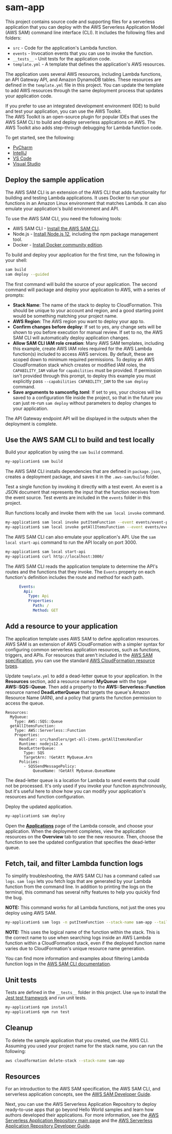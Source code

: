 # sam-app

This project contains source code and supporting files for a serverless application that you can deploy with the AWS Serverless Application Model (AWS SAM) command line interface (CLI). It includes the following files and folders:

- `src` - Code for the application's Lambda function.
- `events` - Invocation events that you can use to invoke the function.
- `__tests__` - Unit tests for the application code. 
- `template.yml` - A template that defines the application's AWS resources.

The application uses several AWS resources, including Lambda functions, an API Gateway API, and Amazon DynamoDB tables. These resources are defined in the `template.yml` file in this project. You can update the template to add AWS resources through the same deployment process that updates your application code.

If you prefer to use an integrated development environment (IDE) to build and test your application, you can use the AWS Toolkit.  
The AWS Toolkit is an open-source plugin for popular IDEs that uses the AWS SAM CLI to build and deploy serverless applications on AWS. The AWS Toolkit also adds step-through debugging for Lambda function code. 

To get started, see the following:

* [PyCharm](https://docs.aws.amazon.com/toolkit-for-jetbrains/latest/userguide/welcome.html)
* [IntelliJ](https://docs.aws.amazon.com/toolkit-for-jetbrains/latest/userguide/welcome.html)
* [VS Code](https://docs.aws.amazon.com/toolkit-for-vscode/latest/userguide/welcome.html)
* [Visual Studio](https://docs.aws.amazon.com/toolkit-for-visual-studio/latest/user-guide/welcome.html)

## Deploy the sample application

The AWS SAM CLI is an extension of the AWS CLI that adds functionality for building and testing Lambda applications. It uses Docker to run your functions in an Amazon Linux environment that matches Lambda. It can also emulate your application's build environment and API.

To use the AWS SAM CLI, you need the following tools:

* AWS SAM CLI - [Install the AWS SAM CLI](https://docs.aws.amazon.com/serverless-application-model/latest/developerguide/serverless-sam-cli-install.html).
* Node.js - [Install Node.js 12](https://nodejs.org/en/), including the npm package management tool.
* Docker - [Install Docker community edition](https://hub.docker.com/search/?type=edition&offering=community).

To build and deploy your application for the first time, run the following in your shell:

```bash
sam build
sam deploy --guided
```

The first command will build the source of your application. The second command will package and deploy your application to AWS, with a series of prompts:

* **Stack Name**: The name of the stack to deploy to CloudFormation. This should be unique to your account and region, and a good starting point would be something matching your project name.
* **AWS Region**: The AWS region you want to deploy your app to.
* **Confirm changes before deploy**: If set to yes, any change sets will be shown to you before execution for manual review. If set to no, the AWS SAM CLI will automatically deploy application changes.
* **Allow SAM CLI IAM role creation**: Many AWS SAM templates, including this example, create AWS IAM roles required for the AWS Lambda function(s) included to access AWS services. By default, these are scoped down to minimum required permissions. To deploy an AWS CloudFormation stack which creates or modified IAM roles, the `CAPABILITY_IAM` value for `capabilities` must be provided. If permission isn't provided through this prompt, to deploy this example you must explicitly pass `--capabilities CAPABILITY_IAM` to the `sam deploy` command.
* **Save arguments to samconfig.toml**: If set to yes, your choices will be saved to a configuration file inside the project, so that in the future you can just re-run `sam deploy` without parameters to deploy changes to your application.

The API Gateway endpoint API will be displayed in the outputs when the deployment is complete.

## Use the AWS SAM CLI to build and test locally

Build your application by using the `sam build` command.

```bash
my-application$ sam build
```

The AWS SAM CLI installs dependencies that are defined in `package.json`, creates a deployment package, and saves it in the `.aws-sam/build` folder.

Test a single function by invoking it directly with a test event. An event is a JSON document that represents the input that the function receives from the event source. Test events are included in the `events` folder in this project.

Run functions locally and invoke them with the `sam local invoke` command.

```bash
my-application$ sam local invoke putItemFunction --event events/event-post-item.json
my-application$ sam local invoke getAllItemsFunction --event events/event-get-all-items.json
```

The AWS SAM CLI can also emulate your application's API. Use the `sam local start-api` command to run the API locally on port 3000.

```bash
my-application$ sam local start-api
my-application$ curl http://localhost:3000/
```

The AWS SAM CLI reads the application template to determine the API's routes and the functions that they invoke. The `Events` property on each function's definition includes the route and method for each path.

```yaml
      Events:
        Api:
          Type: Api
          Properties:
            Path: /
            Method: GET
```

## Add a resource to your application
The application template uses AWS SAM to define application resources. AWS SAM is an extension of AWS CloudFormation with a simpler syntax for configuring common serverless application resources, such as functions, triggers, and APIs. For resources that aren't included in the [AWS SAM specification](https://github.com/awslabs/serverless-application-model/blob/master/versions/2016-10-31.md), you can use the standard [AWS CloudFormation resource types](https://docs.aws.amazon.com/AWSCloudFormation/latest/UserGuide/aws-template-resource-type-ref.html).

Update `template.yml` to add a dead-letter queue to your application. In the **Resources** section, add a resource named **MyQueue** with the type **AWS::SQS::Queue**. Then add a property to the **AWS::Serverless::Function** resource named **DeadLetterQueue** that targets the queue's Amazon Resource Name (ARN), and a policy that grants the function permission to access the queue.

```
Resources:
  MyQueue:
    Type: AWS::SQS::Queue
  getAllItemsFunction:
    Type: AWS::Serverless::Function
    Properties:
      Handler: src/handlers/get-all-items.getAllItemsHandler
      Runtime: nodejs12.x
      DeadLetterQueue:
        Type: SQS 
        TargetArn: !GetAtt MyQueue.Arn
      Policies:
        - SQSSendMessagePolicy:
            QueueName: !GetAtt MyQueue.QueueName
```

The dead-letter queue is a location for Lambda to send events that could not be processed. It's only used if you invoke your function asynchronously, but it's useful here to show how you can modify your application's resources and function configuration.

Deploy the updated application.

```bash
my-application$ sam deploy
```

Open the [**Applications**](https://console.aws.amazon.com/lambda/home#/applications) page of the Lambda console, and choose your application. When the deployment completes, view the application resources on the **Overview** tab to see the new resource. Then, choose the function to see the updated configuration that specifies the dead-letter queue.

## Fetch, tail, and filter Lambda function logs

To simplify troubleshooting, the AWS SAM CLI has a command called `sam logs`. `sam logs` lets you fetch logs that are generated by your Lambda function from the command line. In addition to printing the logs on the terminal, this command has several nifty features to help you quickly find the bug.

**NOTE:** This command works for all Lambda functions, not just the ones you deploy using AWS SAM.

```bash
my-application$ sam logs -n putItemFunction --stack-name sam-app --tail
```

**NOTE:** This uses the logical name of the function within the stack. This is the correct name to use when searching logs inside an AWS Lambda function within a CloudFormation stack, even if the deployed function name varies due to CloudFormation's unique resource name generation.

You can find more information and examples about filtering Lambda function logs in the [AWS SAM CLI documentation](https://docs.aws.amazon.com/serverless-application-model/latest/developerguide/serverless-sam-cli-logging.html).

## Unit tests

Tests are defined in the `__tests__` folder in this project. Use `npm` to install the [Jest test framework](https://jestjs.io/) and run unit tests.

```bash
my-application$ npm install
my-application$ npm run test
```

## Cleanup

To delete the sample application that you created, use the AWS CLI. Assuming you used your project name for the stack name, you can run the following:

```bash
aws cloudformation delete-stack --stack-name sam-app
```

## Resources

For an introduction to the AWS SAM specification, the AWS SAM CLI, and serverless application concepts, see the [AWS SAM Developer Guide](https://docs.aws.amazon.com/serverless-application-model/latest/developerguide/what-is-sam.html).

Next, you can use the AWS Serverless Application Repository to deploy ready-to-use apps that go beyond Hello World samples and learn how authors developed their applications. For more information, see the [AWS Serverless Application Repository main page](https://aws.amazon.com/serverless/serverlessrepo/) and the [AWS Serverless Application Repository Developer Guide](https://docs.aws.amazon.com/serverlessrepo/latest/devguide/what-is-serverlessrepo.html).
